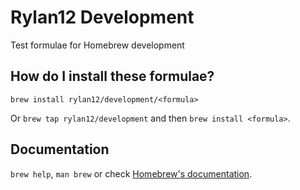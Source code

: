 # Rylan12 Development

Test formulae for Homebrew development

## How do I install these formulae?
`brew install rylan12/development/<formula>`

Or `brew tap rylan12/development` and then `brew install <formula>`.

## Documentation
`brew help`, `man brew` or check [Homebrew's documentation](https://docs.brew.sh).
